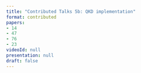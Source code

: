 ```yaml
---
title: "Contributed Talks 5b: QKD implementation"
format: contributed
papers:
- 14
- 47
- 76
- 23
videoId: null
presentation: null
draft: false
---
```

